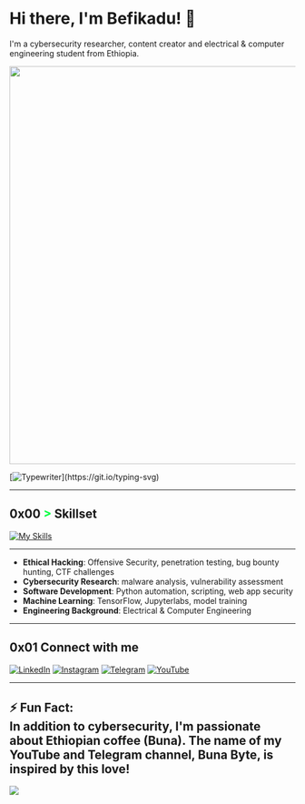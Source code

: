 # Hi there, I'm Befikadu! 👋
I'm a cybersecurity researcher, content creator and electrical & computer engineering student from Ethiopia.
<div style="text-align: center;">
 <img src="https://github.com/YOURUSERNAME/YOURUSERNAME/blob/main/images/banner.png" width="700" />
</div>

[![Typewriter](https://readme-typing-svg.herokuapp.com?font=Orbitron&size=30&duration=4000&color=00FF40&pause=500&center=true&random=false&width=1200&lines=$+ECE+Engineer+Ethical+Hacker+and+Cybersecurity+Researcher+for+a+Safer+Digital+World;)](https://git.io/typing-svg)

---

## 0x00 <span style="color: #00FF40 !important;">&gt;</span> Skillset

[![My Skills](https://skillicons.dev/icons?i=python,linux,bash,git,kali,flask,js,html,css,mysql,canva,capcut,pr,tensorflow&perline=8)](https://skillicons.dev)

---

- **Ethical Hacking**: Offensive Security, penetration testing, bug bounty hunting, CTF challenges
- **Cybersecurity Research**: malware analysis, vulnerability assessment
- **Software Development**: Python automation, scripting, web app security
- **Machine Learning**: TensorFlow, Jupyterlabs, model training 
- **Engineering Background**: Electrical & Computer Engineering
---


## 0x01 Connect with me
[![LinkedIn](https://img.shields.io/badge/LinkedIn-BefikaduTesfaye-0077B5?style=flat-square&logo=linkedin&logoColor=white)](https://www.linkedin.com/in/befikadu-tesfaye/)
[![Instagram](https://img.shields.io/badge/Instagram-BefikaduTesfaye-%23E4405F.svg?logo=Instagram&logoColor=white)](https://instagram.com/0xfke)
[![Telegram](https://img.shields.io/badge/Telegram-BunaByte-0088cc?style=flat-square&logo=telegram&logoColor=white)](https://t.me/hacker_habesha)
[![YouTube](https://img.shields.io/badge/YouTube-BunaByte-red?style=flat-square&logo=youtube&logoColor=white)](https://www.youtube.com/@bunabyte?sub_confirmation=1) 

---
⚡ Fun Fact:<br>In addition to cybersecurity, I'm passionate about Ethiopian coffee (Buna). The name of my YouTube and Telegram channel, Buna Byte, is inspired by this love!
---
[![](https://visitcount.itsvg.in/api?id=0xfke&icon=0&color=0)](https://visitcount.itsvg.in)

